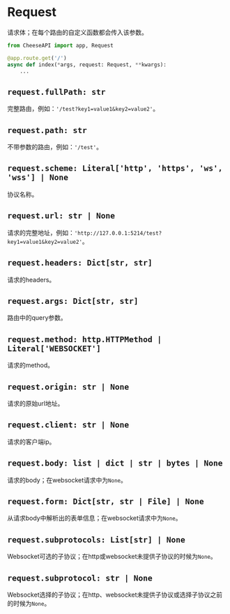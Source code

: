 # **Request**

请求体；在每个路由的自定义函数都会传入该参数。

```python
from CheeseAPI import app, Request

@app.route.get('/')
async def index(*args, request: Request, **kwargs):
    ...
```

## **`request.fullPath: str`**

完整路由，例如：`'/test?key1=value1&key2=value2'`。

## **`request.path: str`**

不带参数的路由，例如：`'/test'`。

## **`request.scheme: Literal['http', 'https', 'ws', 'wss'] | None`**

协议名称。

## **`request.url: str | None`**

请求的完整地址，例如：`'http://127.0.0.1:5214/test?key1=value1&key2=value2'`。

## **`request.headers: Dict[str, str]`**

请求的headers。

## **`request.args: Dict[str, str]`**

路由中的query参数。

## **`request.method: http.HTTPMethod | Literal['WEBSOCKET']`**

请求的method。

## **`request.origin: str | None`**

请求的原始url地址。

## **`request.client: str | None`**

请求的客户端ip。

## **`request.body: list | dict | str | bytes | None`**

请求的body；在websocket请求中为`None`。

## **`request.form: Dict[str, str | File] | None`**

从请求body中解析出的表单信息；在websocket请求中为`None`。

## **`request.subprotocols: List[str] | None`**

Websocket可选的子协议；在http或websocket未提供子协议的时候为`None`。

## **`request.subprotocol: str | None`**

Websocket选择的子协议；在http、websocket未提供子协议或选择子协议之前的时候为`None`。
